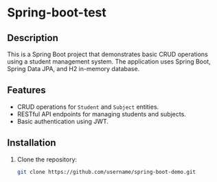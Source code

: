 # Spring-boot-test


## Description
This is a Spring Boot project that demonstrates basic CRUD operations using a student management system. The application uses Spring Boot, Spring Data JPA, and H2 in-memory database.

## Features
- CRUD operations for `Student` and `Subject` entities.
- RESTful API endpoints for managing students and subjects.
- Basic authentication using JWT.

## Installation
1. Clone the repository:
   ```bash
   git clone https://github.com/username/spring-boot-demo.git
